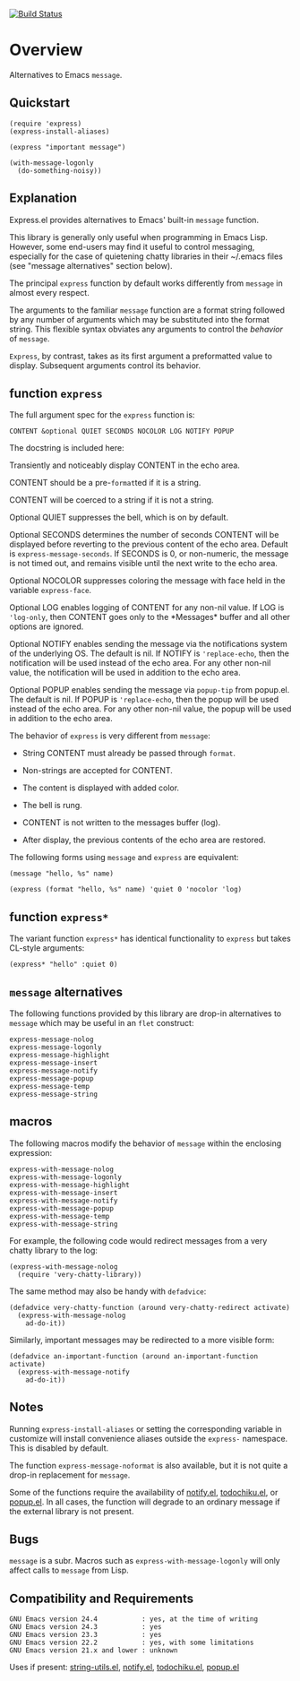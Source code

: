 [![Build Status](https://secure.travis-ci.org/rolandwalker/express.png?branch=master)](http://travis-ci.org/rolandwalker/express)

# Overview

Alternatives to Emacs `message`.

## Quickstart

```elisp
(require 'express)
(express-install-aliases)
 
(express "important message")
 
(with-message-logonly
  (do-something-noisy))
```

## Explanation

Express.el provides alternatives to Emacs' built-in `message` function.

This library is generally only useful when programming in Emacs Lisp.
However, some end-users may find it useful to control messaging,
especially for the case of quietening chatty libraries in their
~/.emacs files (see "message alternatives" section below).

The principal `express` function by default works differently from
`message` in almost every respect.

The arguments to the familiar `message` function are a format string
followed by any number of arguments which may be substituted into the
format string.  This flexible syntax obviates any arguments to control
the *behavior* of `message`.

`Express`, by contrast, takes as its first argument a preformatted
value to display.  Subsequent arguments control its behavior.

## function `express`

The full argument spec for the `express` function is:

	CONTENT &optional QUIET SECONDS NOCOLOR LOG NOTIFY POPUP

The docstring is included here:

Transiently and noticeably display CONTENT in the echo area.

CONTENT should be a pre-`format`ted if it is a string.

CONTENT will be coerced to a string if it is not a string.

Optional QUIET suppresses the bell, which is on by default.

Optional SECONDS determines the number of seconds CONTENT will be
displayed before reverting to the previous content of the echo
area.  Default is `express-message-seconds`.  If SECONDS is 0, or
non-numeric, the message is not timed out, and remains visible
until the next write to the echo area.

Optional NOCOLOR suppresses coloring the message with face held
in the variable `express-face`.

Optional LOG enables logging of CONTENT for any non-nil value.
If LOG is `'log-only`, then CONTENT goes only to the \*Messages\*
buffer and all other options are ignored.

Optional NOTIFY enables sending the message via the notifications
system of the underlying OS.  The default is nil.  If NOTIFY is
`'replace-echo`, then the notification will be used instead of the
echo area.  For any other non-nil value, the notification will be
used in addition to the echo area.

Optional POPUP enables sending the message via `popup-tip` from
popup.el.  The default is nil.  If POPUP is `'replace-echo`, then
the popup will be used instead of the echo area.  For any other
non-nil value, the popup will be used in addition to the echo area.

The behavior of `express` is very different from `message`:

* String CONTENT must already be passed through `format`.

* Non-strings are accepted for CONTENT.

* The content is displayed with added color.

* The bell is rung.

* CONTENT is not written to the messages buffer (log).

* After display, the previous contents of the echo area are restored.

The following forms using `message` and `express` are equivalent:

```elisp
(message "hello, %s" name)
 
(express (format "hello, %s" name) 'quiet 0 'nocolor 'log)
```

## function `express*`

The variant function `express*` has identical functionality to `express`
but takes CL-style arguments:

```elisp
(express* "hello" :quiet 0)
```

## `message` alternatives

The following functions provided by this library are drop-in
alternatives to `message` which may be useful in an `flet`
construct:

	express-message-nolog
	express-message-logonly
	express-message-highlight
	express-message-insert
	express-message-notify
	express-message-popup
	express-message-temp
	express-message-string

## macros

The following macros modify the behavior of `message` within
the enclosing expression:

	express-with-message-nolog
	express-with-message-logonly
	express-with-message-highlight
	express-with-message-insert
	express-with-message-notify
	express-with-message-popup
	express-with-message-temp
	express-with-message-string

For example, the following code would redirect messages from a very
chatty library to the log:

```elisp
(express-with-message-nolog
  (require 'very-chatty-library))
```

The same method may also be handy with `defadvice`:

```elisp
(defadvice very-chatty-function (around very-chatty-redirect activate)
  (express-with-message-nolog
    ad-do-it))
```

Similarly, important messages may be redirected to a more visible
form:

```elisp
(defadvice an-important-function (around an-important-function activate)
  (express-with-message-notify
    ad-do-it))
```

## Notes

Running `express-install-aliases` or setting the corresponding
variable in customize will install convenience aliases outside
the `express-` namespace.  This is disabled by default.

The function `express-message-noformat` is also available, but it
is not quite a drop-in replacement for `message`.

Some of the functions require the availability of [notify.el](http://emacswiki.org/emacs/notify.el), [todochiku.el](http://www.emacswiki.org/emacs/ToDoChiKu),
or [popup.el](http://github.com/auto-complete/popup-el).  In all cases, the function will
degrade to an ordinary message if the external library is not
present.

## Bugs

`message` is a subr.  Macros such as `express-with-message-logonly`
will only affect calls to `message` from Lisp.

## Compatibility and Requirements

	GNU Emacs version 24.4           : yes, at the time of writing
	GNU Emacs version 24.3           : yes
	GNU Emacs version 23.3           : yes
	GNU Emacs version 22.2           : yes, with some limitations
	GNU Emacs version 21.x and lower : unknown

Uses if present: [string-utils.el](http://github.com/rolandwalker/string-utils), [notify.el](http://emacswiki.org/emacs/notify.el), [todochiku.el](http://www.emacswiki.org/emacs/ToDoChiKu),
[popup.el](http://github.com/auto-complete/popup-el)
